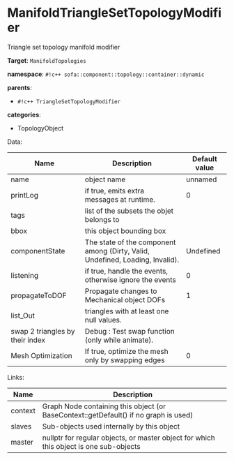# ManifoldTriangleSetTopologyModifier

Triangle set topology manifold modifier


__Target__: `ManifoldTopologies`

__namespace__: `#!c++ sofa::component::topology::container::dynamic`

__parents__: 

- `#!c++ TriangleSetTopologyModifier`

__categories__: 

- TopologyObject

Data: 

<table>
<thead>
    <tr>
        <th>Name</th>
        <th>Description</th>
        <th>Default value</th>
    </tr>
</thead>
<tbody>
	<tr>
		<td>name</td>
		<td>
object name
</td>
		<td>unnamed</td>
	</tr>
	<tr>
		<td>printLog</td>
		<td>
if true, emits extra messages at runtime.
</td>
		<td>0</td>
	</tr>
	<tr>
		<td>tags</td>
		<td>
list of the subsets the objet belongs to
</td>
		<td></td>
	</tr>
	<tr>
		<td>bbox</td>
		<td>
this object bounding box
</td>
		<td></td>
	</tr>
	<tr>
		<td>componentState</td>
		<td>
The state of the component among (Dirty, Valid, Undefined, Loading, Invalid).
</td>
		<td>Undefined</td>
	</tr>
	<tr>
		<td>listening</td>
		<td>
if true, handle the events, otherwise ignore the events
</td>
		<td>0</td>
	</tr>
	<tr>
		<td>propagateToDOF</td>
		<td>
Propagate changes to Mechanical object DOFs
</td>
		<td>1</td>
	</tr>
	<tr>
		<td>list_Out</td>
		<td>
triangles with at least one null values.
</td>
		<td></td>
	</tr>
	<tr>
		<td>swap 2 triangles by their index</td>
		<td>
Debug : Test swap function (only while animate).
</td>
		<td></td>
	</tr>
	<tr>
		<td>Mesh Optimization</td>
		<td>
If true, optimize the mesh only by swapping edges
</td>
		<td>0</td>
	</tr>

</tbody>
</table>

Links: 

| Name | Description |
| ---- | ----------- |
|context|Graph Node containing this object (or BaseContext::getDefault() if no graph is used)|
|slaves|Sub-objects used internally by this object|
|master|nullptr for regular objects, or master object for which this object is one sub-objects|



